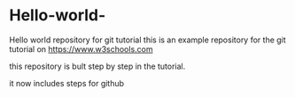 # Hello-world-
Hello world repository for git tutorial 
this is an example repository for the git tutorial on https://www.w3schools.com

this repository is bult step by step in the tutorial.

it now includes steps for github
